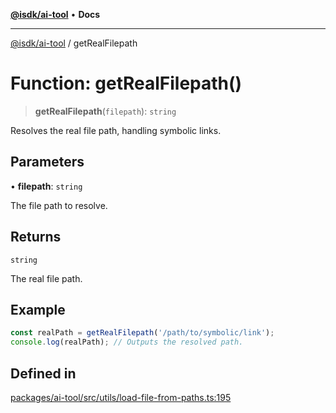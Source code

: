 [**@isdk/ai-tool**](../README.md) • **Docs**

***

[@isdk/ai-tool](../globals.md) / getRealFilepath

# Function: getRealFilepath()

> **getRealFilepath**(`filepath`): `string`

Resolves the real file path, handling symbolic links.

## Parameters

• **filepath**: `string`

The file path to resolve.

## Returns

`string`

The real file path.

## Example

```typescript
const realPath = getRealFilepath('/path/to/symbolic/link');
console.log(realPath); // Outputs the resolved path.
```

## Defined in

[packages/ai-tool/src/utils/load-file-from-paths.ts:195](https://github.com/isdk/ai-tool.js/blob/e324043799402aa2caa41711a9168487ab85c166/src/utils/load-file-from-paths.ts#L195)
